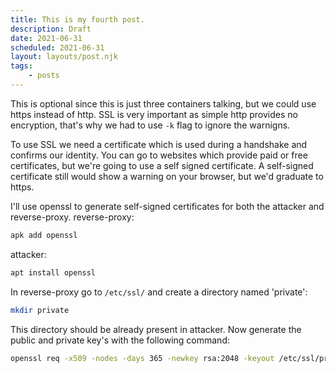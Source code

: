 ```yaml
---
title: This is my fourth post.
description: Draft
date: 2021-06-31
scheduled: 2021-06-31
layout: layouts/post.njk
tags:
    - posts
---
```


This is optional since this is just three containers talking, but we could use https instead of http.
SSL is very important as simple http provides no encryption, that's why we had to use `-k` flag to ignore the warnigns.

To use SSL we need a certificate which is used during a handshake and confirms our identity.
You can go to websites which provide paid or free certificates, but we're going to use a self signed certificate.
A self-signed certificate still would show a warning on your browser, but we'd graduate to https.

I'll use openssl to generate self-signed certificates for both the attacker and reverse-proxy.
reverse-proxy: 

``` bash
apk add openssl
```

attacker: 

``` bash 
apt install openssl
```

In reverse-proxy go to `/etc/ssl/` and create a directory named 'private': 

``` bash
mkdir private
```

This directory should be already present in attacker.
Now generate the public and private key's with the following command:

``` bash
openssl req -x509 -nodes -days 365 -newkey rsa:2048 -keyout /etc/ssl/private/nginx-selfsigned.key -out /etc/ssl/certs/nginx-selfsigned.crt
```
